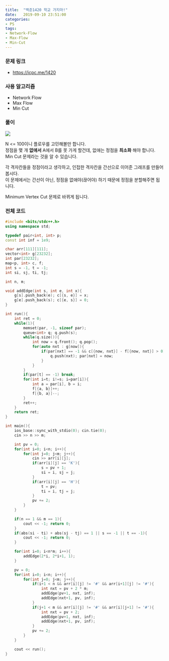 ```yaml
---
title:  "백준1420 학교 가지마!"
date:   2019-09-10 23:51:00
categories:
- PS
tags:
- Network-Flow
- Max-Flow
- Min-Cut
---
```


### 문제 링크
* https://icpc.me/1420

### 사용 알고리즘
* Network Flow
* Max Flow
* Min Cut

### 풀이
<img src = "https://i.imgur.com/MNZx8jX.png">

N <= 100이니 플로우를 고민해볼만 합니다.<br>
정점을 몇 개 **없애서** A에서 B를 못 가게 할건데, 없애는 정점을 **최소화** 해야 합니다.<br>
Min Cut 문제라는 것을 알 수 있습니다.

각 격자칸들을 정점이라고 생각하고, 인접한 격자칸을 간선으로 이어준 그래프를 만들어봅시다.<br>
이 문제에서는 간선이 아닌, 정점을 없애야(끊어야) 하기 때문에 정점을 분할해주면 됩니다.

Minimum Vertex Cut 문제로 바뀌게 됩니다.

### 전체 코드
```cpp
#include <bits/stdc++.h>
using namespace std;

typedef pair<int, int> p;
const int inf = 1e9;

char arr[111][111];
vector<int> g[23232];
int par[23232];
map<p, int> c, f;
int s = -1, t = -1;
int si, sj, ti, tj;

int n, m;

void addEdge(int s, int e, int x){
	g[s].push_back(e); c[{s, e}] = x;
	g[e].push_back(s); c[{e, s}] = 0;
}

int run(){
	int ret = 0;
	while(1){
		memset(par, -1, sizeof par);
		queue<int> q; q.push(s);
		while(q.size()){
			int now = q.front(); q.pop();
			for(auto nxt : g[now]){
				if(par[nxt] == -1 && c[{now, nxt}] - f[{now, nxt}] > 0){
					q.push(nxt); par[nxt] = now;
				}
			}
		}
		if(par[t] == -1) break;
		for(int i=t; i!=s; i=par[i]){
			int a = par[i], b = i;
			f[{a, b}]++;
			f[{b, a}]--;
		}
		ret++;
	}
	return ret;
}

int main(){
	ios_base::sync_with_stdio(0); cin.tie(0);
	cin >> n >> m;

	int pv = 0;
	for(int i=0; i<n; i++){
		for(int j=0; j<m; j++){
			cin >> arr[i][j];
			if(arr[i][j] == 'K'){
				s = pv + 1;
				si = i, sj = j;
			}
			if(arr[i][j] == 'H'){
				t = pv;
				ti = i, tj = j;
			}
			pv += 2;
		}
	}

	if(n == 1 && m == 1){
		cout << -1; return 0;
	}
	if(abs(si - ti) + abs(sj - tj) == 1 || s == -1 || t == -1){
		cout << -1; return 0;
	}

	for(int i=0; i<n*m; i++){
		addEdge(2*i, 2*i+1, 1);
	}

	pv = 0;
	for(int i=0; i<n; i++){
		for(int j=0; j<m; j++){
			if(i+1 < n && arr[i][j] != '#' && arr[i+1][j] != '#'){
				int nxt = pv + 2 * m;
				addEdge(pv+1, nxt, inf);
				addEdge(nxt+1, pv, inf);
			}
			if(j+1 < m && arr[i][j] != '#' && arr[i][j+1] != '#'){
				int nxt = pv + 2;
				addEdge(pv+1, nxt, inf);
				addEdge(nxt+1, pv, inf);
			}
			pv += 2;
		}
	}

	cout << run();
}
```
